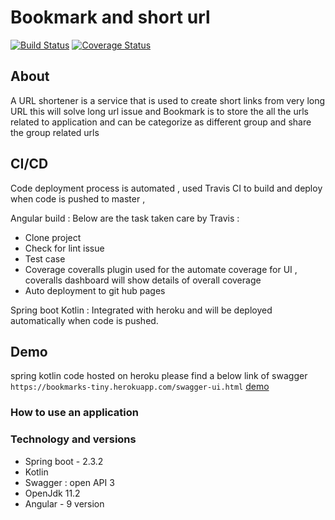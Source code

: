 # Bookmark and short url
[![Build Status](https://travis-ci.com/Avinash1604/bookmarks.svg?branch=master)](https://travis-ci.com/Avinash1604/bookmarks) [![Coverage Status](https://coveralls.io/repos/github/Avinash1604/bookmarks/badge.svg?branch=master)](https://coveralls.io/github/Avinash1604/bookmarks?branch=master)
## About
A URL shortener is a service that is used to create short links from very long URL this will solve long url issue and Bookmark is to store the all the urls related to application and can be categorize as different group and share the group related urls


## CI/CD 
 
Code deployment process is automated , used Travis CI to build and deploy when code is pushed to master , 

Angular build :
Below are the task taken care by Travis :
* Clone project 
* Check for lint issue 
* Test case 
* Coverage 
 coveralls plugin used for the automate coverage for UI , coveralls dashboard will show details of overall coverage
* Auto deployment to git hub pages 

Spring boot Kotlin : 
Integrated with heroku and will be deployed automatically when code is pushed.

## Demo 
spring kotlin code hosted on heroku 
please find a below link of swagger
`https://bookmarks-tiny.herokuapp.com/swagger-ui.html` [demo](https://bookmarks-tiny.herokuapp.com/swagger-ui.html)

### How to use an application 

### Technology and versions 
* Spring boot - 2.3.2 
* Kotlin 
* Swagger : open API 3 
* OpenJdk 11.2 
* Angular - 9 version 

